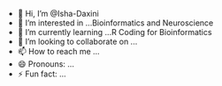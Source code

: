 - 👋 Hi, I’m @Isha-Daxini
- 👀 I’m interested in ...Bioinformatics and Neuroscience
- 🌱 I’m currently learning ...R Coding for Bioinformatics
- 💞️ I’m looking to collaborate on ...
- 📫 How to reach me ...
- 😄 Pronouns: ...
- ⚡ Fun fact: ...

<!---
Isha-Daxini/Isha-Daxini is a ✨ special ✨ repository because its `README.md` (this file) appears on your GitHub profile.
You can click the Preview link to take a look at your changes.
--->
